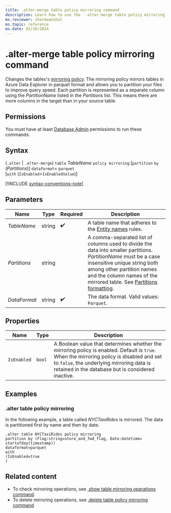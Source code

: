 ```yaml
---
title: .alter-merge table policy mirroring command
description: Learn how to use the `.alter-merge table policy mirroring` command to mirror your data in Azure storage.
ms.reviewer: sharmaanshul
ms.topic: reference
ms.date: 01/16/2024
---
```


# .alter-merge table policy mirroring command

Changes the tables's [mirroring policy](mirroring-policy.md). The mirroring policy mirrors tables in Azure Data Explorer in parquet format and allows you to partition your files to improve query speed. Each partition is represented as a separate column using the *PartitionName* listed in the *Partitions* list. This means there are more columns in the target than in your source table.

## Permissions

You must have at least [Database Admin](../access-control/role-based-access-control.md) permissions to run these commands.

## Syntax

(`.alter` | `.alter-merge`) `table` *TableName* `policy mirroring` 
[`partition` `by` (*Partitions*)] 
`dataformat`= `parquet`  
[`with` (`IsEnabled`=`IsEnabledValue`)]

[!INCLUDE [syntax-conventions-note](../../includes/syntax-conventions-note.md)]

## Parameters

|Name|Type|Required|Description|
|--|--|--|--|
|*TableName*| string| :heavy_check_mark:|A table name that adheres to the [Entity names](../query/schema-entities/entity-names.md) rules.|
|*Partitions*| string| | A comma-separated list of columns used to divide the data into smaller partitions. *PartitionName* must be a case insensitive unique string both among other partition names and the column names of the mirrored table. See [Partitions formatting](external-tables-azure-storage.md#partitions-formatting).|
|*DataFormat*| string| :heavy_check_mark:| The data format. Valid values: `Parquet`.|

## Properties

|Name|Type|Description|
|--|--|--|
|`IsEnabled`| `bool`| A Boolean value that determines whether the mirroring policy is enabled. Default is `true`. When the mirroring policy is disabled and set to `false`, the underlying mirroring data is retained in the database but is considered inactive. |

## Examples

### .alter table policy mirroring

In the following example, a table called *NYCTaxiRides* is mirrored. The data is partitioned first by name and then by date.

```kusto
.alter table NYCTaxiRides policy mirroring
partition by (Flag:string=store_and_fwd_flag, Date:datetime= startofday(timestamp))
dataformat=parquet
with
(IsEnabled=true
)
```

## Related content

* To check mirroring operations, see [.show table mirroring operations command](show-table-mirroring-operations-command.md).
* To delete mirroring operations, see [.delete table policy mirroring command](delete-table-mirroring-policy-command.md).